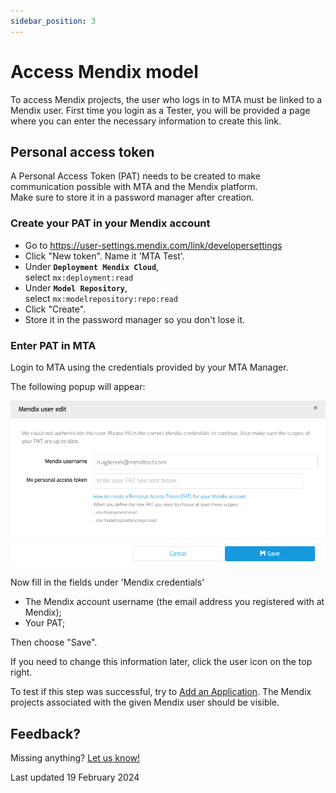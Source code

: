 ```yaml
---
sidebar_position: 3
---
```


# Access Mendix model

To access Mendix projects, the user who logs in to MTA must be linked to a Mendix user.
First time you login as a Tester, you will be provided a page where you can enter the necessary information to create this link.

## Personal access token

A Personal Access Token (PAT) needs to be created to make communication possible with MTA and the Mendix platform.<br/>Make sure to store it in a password manager after creation. 

### Create your PAT in your Mendix account

- Go to https://user-settings.mendix.com/link/developersettings
- Click "New token". Name it 'MTA Test'.
- Under **`Deployment Mendix Cloud`**, <br/>select `mx:deployment:read` 
- Under **`Model Repository`**, <br/>select `mx:modelrepository:repo:read` 
- Click "Create".
- Store it in the password manager so you don't lose it.

### Enter PAT in MTA

Login to MTA using the credentials provided by your MTA Manager.

The following popup will appear:

![Mendix credentials](../images/mx-credentials.png)

Now fill in the fields under 'Mendix credentials'
- The Mendix account username (the email address you registered with at Mendix);
- Your PAT;

Then choose "Save".

If you need to change this information later, click the <i class="fal fa-user-circle"></i>  user icon on the top right.

To test if this step was successful, try to [Add an Application](../run-tests/run-first-test). The Mendix projects associated with the given Mendix user should be visible.


## Feedback?
Missing anything? [Let us know!](mailto:support@menditect.com)

Last updated 19 February 2024